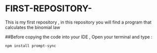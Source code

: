 # FIRST-REPOSITORY-
This is my first repository , in this repository you will find a program that calculates the binomial law

##Before copying the code into your IDE , Open your terminal and type : 
```sh
npm install prompt-sync
```
